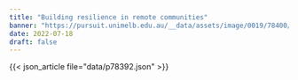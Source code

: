 ```yaml
---
title: "Building resilience in remote communities"
banner: "https://pursuit.unimelb.edu.au/__data/assets/image/0019/78400/Building-resilience-in-remote-communities_f5fdc228-3328-4854-826b-7db5d0726f7e.jpg"
date: 2022-07-18
draft: false
---
```


{{< json_article file="data/p78392.json" >}}